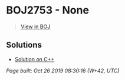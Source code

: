 # BOJ2753 - None

> [View in BOJ](https://www.acmicpc.net/problem/2753)

## Solutions
- [Solution on C++](2753%20윤년.cpp)


_Page built: Oct 26 2019 08:30:16 (W+42, UTC)_

